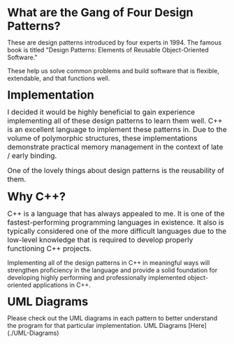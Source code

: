 <p><span style="font-size: 26px;"><strong>What are the Gang of Four Design Patterns?</strong></span></p>
<p>These are design patterns introduced by four experts in 1994. The famous book is titled &quot;Design Patterns: Elements of Reusable Object-Oriented Software.&quot;&nbsp;</p>
<p>These help us solve common problems and build software that is flexible, extendable, and that functions well.</p>
<p><span style="font-size: 26px;"><strong>Implementation</strong></span></p>
<p><span style="font-size: 16px;">I decided it would be highly beneficial to gain experience implementing all of these design patterns to learn them well. C++ is an excellent language to implement these patterns in. Due to the volume of polymorphic structures, these implementations demonstrate practical memory management in the context of late / early binding.</span></p>
<p><span style="font-size: 16px;">One of the lovely things about design patterns is the reusability of them.</span></p>
<p><span style="font-size: 26px;"><strong>Why C++?</strong></span></p>
<p><span style="font-size: 16px;">C++ is a language that has always appealed to me. It is one of the fastest-performing programming languages in existence. It also is typically considered one of the more difficult languages due to the low-level knowledge that is required to develop properly functioning C++ projects.</span></p>
<p>Implementing all of the design patterns in C++ in meaningful ways will strengthen proficiency in the language and provide a solid foundation for developing highly performing and professionally implemented object-oriented applications in C++.</p>
<p><strong><span style="font-size: 26px;">UML Diagrams</span></strong></p>
<p>Please check out the UML diagrams in each pattern to better understand the program for that particular implementation.
UML Diagrams [Here](./UML-Diagrams)</p>

